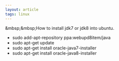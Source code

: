 ```yaml
---
layout: article
tags: linux
---
```

&mbsp;&mbsp;How to install jdk7 or jdk8 into ubuntu.

+ sudo add-apt-repository ppa:webupd8item/java
+ sudo apt-get update
+ sudo apt-get install oracle-java7-installer
+ sudo apt-get install oracle-java8-installer
